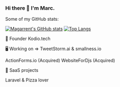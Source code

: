 ### Hi there 👋 I'm Marc.

Some of my GitHub stats:

[![Magarrent's GitHub stats](https://github-readme-stats.vercel.app/api?username=magarrent&count_private=true&show_icons=true)](https://github.com/magarrent)
[![Top Langs](https://github-readme-stats.vercel.app/api/top-langs/?username=magarrent&layout=compact)](https://github.com/magarrent)


🥇 Founder Kodio.tech

🖥️ Working on =>  TweetStorm.ai & smallness.io

ActionForms.io (Acquired)
WebsiteForDjs (Acquired)

🚀  SaaS projects

Laravel & Pizza lover

